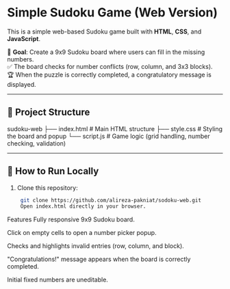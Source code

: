 # Simple Sudoku Game (Web Version)

This is a simple web-based Sudoku game built with **HTML**, **CSS**, and **JavaScript**.

🎯 **Goal**: Create a 9x9 Sudoku board where users can fill in the missing numbers.  
✅ The board checks for number conflicts (row, column, and 3x3 blocks).  
🏆 When the puzzle is correctly completed, a congratulatory message is displayed.

---

## 📂 Project Structure
sudoku-web
 ├── index.html    # Main HTML structure
 ├── style.css     # Styling the board and popup
 └── script.js     # Game logic (grid handling, number checking, validation)


---

## 🚀 How to Run Locally
1. Clone this repository:
   ```bash
    git clone https://github.com/alireza-pakniat/sodoku-web.git
    Open index.html directly in your browser.

Features
Fully responsive 9x9 Sudoku board.

Click on empty cells to open a number picker popup.

Checks and highlights invalid entries (row, column, and block).

"Congratulations!" message appears when the board is correctly completed.

Initial fixed numbers are uneditable.



